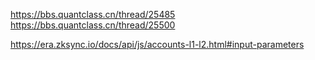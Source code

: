 https://bbs.quantclass.cn/thread/25485
https://bbs.quantclass.cn/thread/25500


https://era.zksync.io/docs/api/js/accounts-l1-l2.html#input-parameters